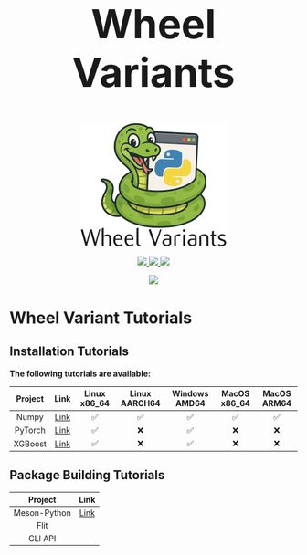 <h1 style="text-align:center; font-size: 5em">Wheel Variants</h1>

<p align="center">
    <img width="256px" src="assets/wheely_variants.png"/>
</p>

<p align="center">
  <a href="https://github.com/wheelnext/wheelnext/blob/main/LICENSE">
    <img src="https://img.shields.io/github/license/wheelnext/variantlib?style=for-the-badge">
  </a>
  <a href="https://discord.com/channels/803025117553754132/1279204588196597811">
      <img src="https://img.shields.io/badge/Discord_PyPA-WheelNext-blueviolet?style=for-the-badge" />
  </a>
  <a href="https://wheelnext.dev">
      <img src="https://img.shields.io/badge/WheelNext.dev-lightblue?style=for-the-badge" />
  </a>
</p>

<p align="center">
  <a href="https://deepwiki.com/wheelnext/variantlib">
      <img src="https://img.shields.io/badge/Deep_Wiki-VariantLib-lightblue?style=for-the-badge" />
  </a>
</p>


# Wheel Variant Tutorials

## Installation Tutorials

**The following tutorials are available:**

| Project   | Link                              | Linux x86_64 | Linux AARCH64 | Windows AMD64 | MacOS x86_64 | MacOS ARM64 |
| :-------: | :-------------------------------: | :----------: | :-----------: | :-----------: | :----------: | :---------: |
| Numpy     | [Link](docs/tutorials/Numpy.md)   |  ✅          |  ✅            | ✅            |  ✅          |  ✅          |
| PyTorch   | [Link](docs/tutorials/PyTorch.md) |  ✅          |  ❌            | ✅            |  ❌          |  ❌          |
| XGBoost   | [Link](docs/tutorials/XGBoost.md) |  ✅          |  ❌            | ✅            |  ❌          |  ❌          |

## Package Building Tutorials

| Project      | Link                                   |
| :----------: | :------------------------------------: |
| Meson-Python | [Link](docs/tutorials/meson-python.md) |
| Flit         |       |
| CLI API      |       |
